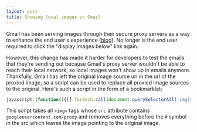 ```yaml
---
layout: post
title: Showing local images in Gmail
---
```

Gmail has been serving images through their secure proxy servers as a way to enhance the end user's experience ([blog](http://gmailblog.blogspot.com/2013/12/images-now-showing.html)). No longer is the end user required to click the "display images below" link again.

However, this change has made it harder for developers to test the emails that they're sending out because Gmail's proxy server wouldn't be able to reach their local network, so local images won't show up in emails anymore. Thankfully, Gmail has left the original image source url in the url of the proxied image, so a script can be used to replace all proxied image sources to the original. Here's such a script in the form of a bookmarklet:

```javascript
javascript:(function(){[].forEach.call(document.querySelectorAll('img[src*="googleusercontent.com/proxy"]'),function(img){img.src=img.src.replace(/^.*?#/,'')})}())
```

This script takes all `<img>` tags whose `src` attribute contains `googleusercontent.com/proxy` and removes everything before the `#` symbol in the src which leaves the image pointing to the original image.
